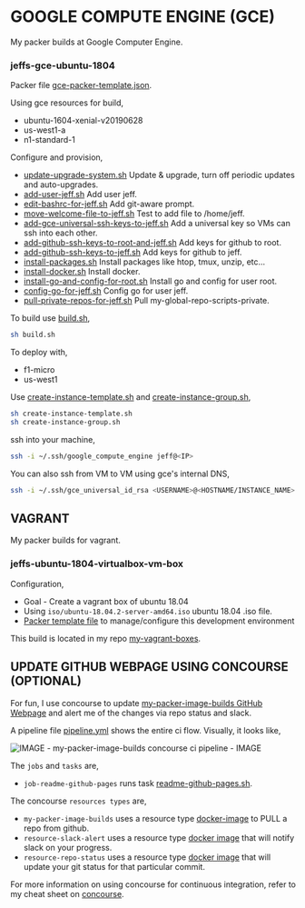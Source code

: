 
# GOOGLE COMPUTE ENGINE (GCE)

My packer builds at Google Computer Engine.

### jeffs-gce-ubuntu-1804

Packer file [gce-packer-template.json](https://github.com/JeffDeCola/my-packer-image-builds/blob/master/gce/jeffs-gce-ubuntu-1804/gce-packer-template.json).

Using gce resources for build,

* ubuntu-1604-xenial-v20190628
* us-west1-a
* n1-standard-1

Configure and provision,

* [update-upgrade-system.sh](https://github.com/JeffDeCola/my-packer-image-builds/blob/master/gce/jeffs-gce-ubuntu-1804/install-scripts/update-upgrade-system.sh)
  Update & upgrade, turn off periodic updates and auto-upgrades.
* [add-user-jeff.sh](https://github.com/JeffDeCola/my-packer-image-builds/blob/master/gce/jeffs-gce-ubuntu-1804/install-scripts/add-user-jeff.sh)
  Add user jeff.
* [edit-bashrc-for-jeff.sh](https://github.com/JeffDeCola/my-packer-image-builds/blob/master/gce/jeffs-gce-ubuntu-1804/install-scripts/edit-bashrc-for-jeff.sh)
  Add git-aware prompt.
* [move-welcome-file-to-jeff.sh](https://github.com/JeffDeCola/my-packer-image-builds/blob/master/gce/jeffs-gce-ubuntu-1804/install-scripts/move-welcome-file-to-jeff.sh)
  Test to add file to /home/jeff.
* [add-gce-universal-ssh-keys-to-jeff.sh](https://github.com/JeffDeCola/my-packer-image-builds/blob/master/gce/jeffs-gce-ubuntu-1804/install-scripts/add-gce-universal-ssh-keys-to-jeff.sh)
  Add a universal key so VMs can ssh into each other.
* [add-github-ssh-keys-to-root-and-jeff.sh](https://github.com/JeffDeCola/my-packer-image-builds/blob/master/gce/jeffs-gce-ubuntu-1804/install-scripts/add-github-ssh-keys-to-root.sh)
  Add keys for github to root.
* [add-github-ssh-keys-to-jeff.sh](https://github.com/JeffDeCola/my-packer-image-builds/blob/master/gce/jeffs-gce-ubuntu-1804/install-scripts/add-github-ssh-keys-to-jeff.sh)
  Add keys for github to jeff.
* [install-packages.sh](https://github.com/JeffDeCola/my-packer-image-builds/blob/master/gce/jeffs-gce-ubuntu-1804/install-scripts/install-packages.sh)
  Install packages like htop, tmux, unzip, etc...
* [install-docker.sh](https://github.com/JeffDeCola/my-packer-image-builds/blob/master/gce/jeffs-gce-ubuntu-1804/install-scripts/install-docker.sh)
  Install docker.
* [install-go-and-config-for-root.sh](https://github.com/JeffDeCola/my-packer-image-builds/blob/master/gce/jeffs-gce-ubuntu-1804/install-scripts/install-go-and-config-for-root.sh)
  Install go and config for user root.
* [config-go-for-jeff.sh](https://github.com/JeffDeCola/my-packer-image-builds/blob/master/gce/jeffs-gce-ubuntu-1804/install-scripts/config-go-for-jeff.sh)
  Config go for user jeff.
* [pull-private-repos-for-jeff.sh](https://github.com/JeffDeCola/my-packer-image-builds/blob/master/gce/jeffs-gce-ubuntu-1804/install-scripts/pull-private-repos-for-jeff.sh)
  Pull my-global-repo-scripts-private.

To build use
[build.sh](https://github.com/JeffDeCola/my-packer-image-builds/blob/master/gce/jeffs-gce-ubuntu-1804/build-image.sh),

```bash
sh build.sh
```

To deploy with,

* f1-micro
* us-west1

Use
[create-instance-template.sh](https://github.com/JeffDeCola/my-packer-image-builds/blob/master/gce/jeffs-gce-ubuntu-1804/build-image.sh)
and
[create-instance-group.sh](https://github.com/JeffDeCola/my-packer-image-builds/blob/master/gce/jeffs-gce-ubuntu-1804/create-instance-group.sh),

```bash
sh create-instance-template.sh
sh create-instance-group.sh
```

ssh into your machine,

```bash
ssh -i ~/.ssh/google_compute_engine jeff@<IP>
```

You can also ssh from VM to VM using gce's internal DNS,

```bash
ssh -i ~/.ssh/gce_universal_id_rsa <USERNAME>@<HOSTNAME/INSTANCE_NAME>.us-west1-a.c.<PROJECT>.internal
```

## VAGRANT

My packer builds for vagrant.

### jeffs-ubuntu-1804-virtualbox-vm-box

Configuration,

* Goal - Create a vagrant box of ubuntu 18.04
* Using
  `iso/ubuntu-18.04.2-server-amd64.iso`
  ubuntu 18.04 .iso file.
* [Packer template file](https://github.com/JeffDeCola/my-vagrant-boxes/blob/master/jeffs-ubuntu-1804-virtualbox-vm-box/vagrant-packer-template.json)
  to manage/configure this development environment

This build is located in my repo
[my-vagrant-boxes](https://github.com/JeffDeCola/my-vagrant-boxes#jeffs-ubuntu-1804-virtualbox-vm-box).

## UPDATE GITHUB WEBPAGE USING CONCOURSE (OPTIONAL)

For fun, I use concourse to update
[my-packer-image-builds GitHub Webpage](https://jeffdecola.github.io/my-packer-image-builds/)
and alert me of the changes via repo status and slack.

A pipeline file [pipeline.yml](https://github.com/JeffDeCola/my-packer-image-builds/tree/master/ci/pipeline.yml)
shows the entire ci flow. Visually, it looks like,

![IMAGE - my-packer-image-builds concourse ci pipeline - IMAGE](pics/my-packer-image-builds-pipeline.jpg)

The `jobs` and `tasks` are,

* `job-readme-github-pages` runs task
  [readme-github-pages.sh](https://github.com/JeffDeCola/my-packer-image-builds/tree/master/ci/scripts/readme-github-pages.sh).

The concourse `resources types` are,

* `my-packer-image-builds` uses a resource type
  [docker-image](https://hub.docker.com/r/concourse/git-resource/)
  to PULL a repo from github.
* `resource-slack-alert` uses a resource type
  [docker image](https://hub.docker.com/r/cfcommunity/slack-notification-resource)
  that will notify slack on your progress.
* `resource-repo-status` uses a resource type
  [docker image](https://hub.docker.com/r/dpb587/github-status-resource)
  that will update your git status for that particular commit.

For more information on using concourse for continuous integration,
refer to my cheat sheet on [concourse](https://github.com/JeffDeCola/my-cheat-sheets/tree/master/software/operations-tools/continuous-integration-continuous-deployment/concourse-cheat-sheet).
